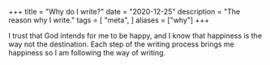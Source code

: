 +++
title = "Why do I write?"
date = "2020-12-25"
description = "The reason why I write."
tags = [
    "meta",
]
aliases = ["why"]
+++

I trust that God intends for me to be happy, and I know that happiness is the way not the destination. Each step of the writing process brings me happiness so I am following the way of writing.

